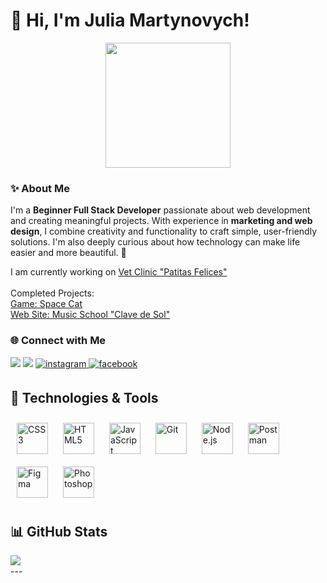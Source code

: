 <h1> 🌿 Hi, I'm Julia Martynovych!</h1>
<div align="center"> <img src="https://media3.giphy.com/media/v1.Y2lkPTc5MGI3NjExc3lodjNiN2VkeHJxZXpkN2dzaTlhdDd3Y3YxcHhqMW5kazIzN2hzYiZlcD12MV9pbnRlcm5hbF9naWZfYnlfaWQmY3Q9Zw/p3EZklu2En7IstEpN6/giphy.gif" align="center" width="200" /> </div>

### ✨ About Me

I'm a **Beginner Full Stack Developer** passionate about web development and creating meaningful projects. With experience in **marketing and web design**, I combine creativity and functionality to craft simple, user-friendly solutions. I'm also deeply curious about how technology can make life easier and more beautiful. 🌸

I am currently working on <a href="https://github.com/julia-martynovych/clinica-app"> Vet Clinic "Patitas Felices"</a><br>
<br>
Completed Projects:<br> 
<a href="https://github.com/julia-martynovych/game-oop"> Game: Space Cat</a><br>
<a href="https://github.com/Noemi1977/toquen-DOM">Web Site: Music School "Clave de Sol"</a><br>


### 🌐 Connect with Me
<div>
  <a href="https://www.linkedin.com/in/martynovych" target="_blank"><img src="https://img.shields.io/badge/-LinkedIn-%230077B5?style=for-the-badge&logo=linkedin&logoColor=white" target="_blank"></a>
  <a href="mailto:martynovych.julia@gmail.com"><img src="https://img.shields.io/badge/-Gmail-%23333?style=for-the-badge&logo=gmail&logoColor=white" target="_blank"></a>
  <a href="https://instagram.com/aw_juli" target="_blank">
<img src=https://img.shields.io/badge/instagram-%23000000.svg?&style=for-the-badge&logo=instagram&logoColor=white alt=instagram style="margin-bottom: 5px;" />
</a>
  <a href="https://www.facebook.com/juliemartynovych" target="_blank">
<img src=https://img.shields.io/badge/facebook-%232E87FB.svg?&style=for-the-badge&logo=facebook&logoColor=white alt=facebook style="margin-bottom: 5px;" />
</a>
</div>



<h2> 🧰 Technologies & Tools</h2>

<div align="left">  
<img style="margin: 10px" src="https://profilinator.rishav.dev/skills-assets/css3-original-wordmark.svg" alt="CSS3" height="50" />  
<img style="margin: 10px" src="https://profilinator.rishav.dev/skills-assets/html5-original-wordmark.svg" alt="HTML5" height="50" />  
<img style="margin: 10px" src="https://profilinator.rishav.dev/skills-assets/javascript-original.svg" alt="JavaScript" height="50" />  
<img style="margin: 10px" src="https://profilinator.rishav.dev/skills-assets/git-scm-icon.svg" alt="Git" height="50" /> 
<img style="margin: 10px" src="https://profilinator.rishav.dev/skills-assets/nodejs-original-wordmark.svg" alt="Node.js" height="50" />
<img style="margin: 10px" src="https://cdn.worldvectorlogo.com/logos/postman.svg" alt="Postman" height="50" />
<img style="margin: 10px" src="https://skillicons.dev/icons?i=figma" alt="Figma" height="50"/>
<img style="margin: 10px" src="https://skillicons.dev/icons?i=ps" alt="Photoshop" height="50" />
</div>


<h2> 📊 GitHub Stats</h2>

<div align="center"><img src="https://github-readme-stats.vercel.app/api?username=julia-martynovych&show_icons=true&count_private=true&hide_border=true" align="left" /></div>  

<br/>  
---
